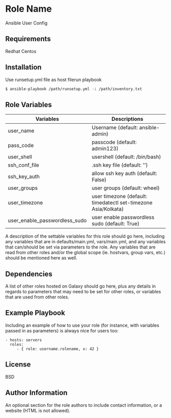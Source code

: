 Role Name
=========
Ansible User Config

Requirements
------------
Redhat
Centos

Installation
--------------------------
Use runsetup.yml file as host filerun playbook
```sh
$ ansible-playbook /path/runsetup.yml -i /path/inventory.txt
```
Role Variables
--------------

| Variables | Descriptions |
| ------ | ------ |
| user_name | Username (default: ansible-admin) |
| pass_code | passcode (default: admin123) |
| user_shell | usershell (default: /bin/bash) |
| ssh_conf_file | .ssh key file (default: '') |
|ssh_key_auth | allow ssh key auth (default: False) |
| user_groups | user groups (default: wheel) |
| user_timezone | user timezone (default: timedatectl set-timezone Asia/Kolkata) |
| user_enable_passwordless_sudo | user enable passwordless sudo (default: True) |

A description of the settable variables for this role should go here, including any variables that are in defaults/main.yml, vars/main.yml, and any variables that can/should be set via parameters to the role. Any variables that are read from other roles and/or the global scope (ie. hostvars, group vars, etc.) should be mentioned here as well.


Dependencies
------------

A list of other roles hosted on Galaxy should go here, plus any details in regards to parameters that may need to be set for other roles, or variables that are used from other roles.

Example Playbook
----------------

Including an example of how to use your role (for instance, with variables passed in as parameters) is always nice for users too:

    - hosts: servers
      roles:
         - { role: username.rolename, x: 42 }

License
-------

BSD

Author Information
------------------

An optional section for the role authors to include contact information, or a website (HTML is not allowed).
